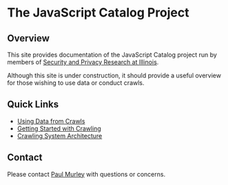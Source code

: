 # The JavaScript Catalog  Project


## Overview

This site provides documentation of the JavaScript Catalog project run by
members of [Security and Privacy Research at Illinois](//sprai.org).

Although this site is under construction, it should provide a useful overview
for those wishing to use data or conduct crawls.


## Quick Links

* [Using Data from Crawls](using-data.md)
* [Getting Started with Crawling](quickstart-crawling.md)
* [Crawling System Architecture](architecture.md)


## Contact

Please contact [Paul Murley](mailto:pmurley2@illinois.edu) with questions or
concerns.
